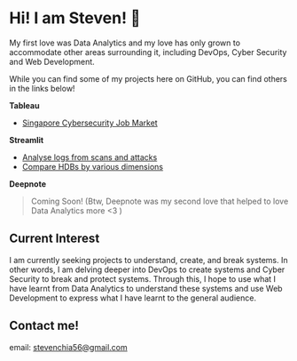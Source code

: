 # Hi! I am Steven! 👋

My first love was Data Analytics and my love has only grown to accommodate other areas surrounding it, including DevOps, Cyber Security and Web Development. 

While you can find some of my projects here on GitHub, you can find others in the links below!

**Tableau**
- [Singapore Cybersecurity Job Market](https://public.tableau.com/app/profile/steven.chia/viz/SingaporeCybersecurityJobMarket/SingaporeCybersecurityJobMarket)

**Streamlit**
- [Analyse logs from scans and attacks](https://share.streamlit.io/poimgs/soc_checker/sample/app/app.py)
- [Compare HDBs by various dimensions](https://share.streamlit.io/poimgs/perspectives-on-singapore-housing-prices/streamlit/streamlit_dashboard_2/streamlit_app.py)

**Deepnote**
> Coming Soon! (Btw, Deepnote was my second love that helped to love Data Analytics more <3 )

## Current Interest

I am currently seeking projects to understand, create, and break systems. 
In other words, I am delving deeper into DevOps to create systems and Cyber Security to break and protect systems. 
Through this, I hope to use what I have learnt from Data Analytics to understand these systems and use Web Development to express what I have learnt to the general audience.

## Contact me!

email: stevenchia56@gmail.com
